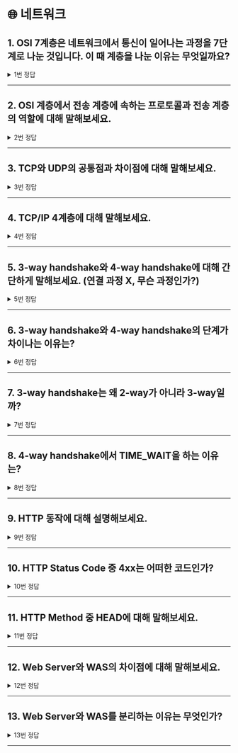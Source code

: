 # 🌐 네트워크

## 1. OSI 7계층은 네트워크에서 통신이 일어나는 과정을 7단계로 나눈 것입니다. 이 때 계층을 나눈 이유는 무엇일까요?
<details>
<summary>1번 정답</summary>
<div markdown="1">      
중요한 목적은 표준과 학습 도구라 할 수 있다.<br>
표준화를 통해 이질적인 포트 문제나 프로토콜 등으로 인한 문제를 해결하여 비용을 절감했다.<br>
또한, 계층별의 기능과 통신 과정을 단계별로 나누어서 쉽게 알 수 있고, <strong><em>특정한 곳에 이상이 생기면 그 단계만 수정할 수 있기 때문에 편리하다.</em></strong><br>
<a href="https://github.com/WooVictory/Ready-For-Tech-Interview/blob/master/Network/OSI%207%20%EA%B3%84%EC%B8%B5.md">참고1</a>
<a href="https://steady-coding.tistory.com/504">참고2</a>
</div>
</details>
<hr>

## 2. OSI 계층에서 전송 계층에 속하는 프로토콜과 전송 계층의 역할에 대해 말해보세요.
<details>
<summary>2번 정답</summary>
<div markdown="1">      
<strong>TCP/UDP 프로토콜</strong><br>
<strong><em>데이터가 제대로 도착했는지 확인</em></strong>하고 전송된 데이터의 목적지가 <strong><em>어떤 애플리케이션인지 식별</em></strong>합니다.<br>
<a href="https://github.com/gyoogle/tech-interview-for-developer/blob/master/Computer%20Science/Network/OSI%207%20%EA%B3%84%EC%B8%B5.md">참고1</a>
<a href="https://velog.io/@april_5/%EB%84%A4%ED%8A%B8%EC%9B%8C%ED%81%AC-%EA%B5%AC%EC%A1%B0-%EC%9D%B4%ED%95%B4-%EC%A0%84%EC%86%A1-%EA%B3%84%EC%B8%B5-%EC%8B%A0%EB%A2%B0%ED%95%A0-%EC%88%98-%EC%9E%88%EB%8A%94-%EB%8D%B0%EC%9D%B4%ED%84%B0-%EC%A0%84%EC%86%A1%ED%95%98%EA%B8%B0">참고2</a>
</div>
</details>
<hr>

## 3. TCP와 UDP의 공통점과 차이점에 대해 말해보세요.
<details>
<summary>3번 정답</summary>
<div markdown="1">      
공통점<br>
<strong><em>1. 전송 계층에서 사용되는 프로토콜</em></strong><br>
2. 포트 번호를 이용하여 주소를 지정하는 것<br>
3. 데이터 오류검사를 위한 체크섬 존재<br>
차이점<br>
<strong><em>TCP는 신뢰성 있는 데이터 전송을 지원하는 연결 지향형 프로토콜</em></strong>로 데이터를 송신할때마다 확인 응답을 주고 받는 절차를 통해 신뢰성이 있지만<br> 반면 <strong><em>UDP는 비연결 지향적 프로토콜</em></strong>로 연결 과정이 없기 때문에 신뢰성이 떨어지지만 TCP보다 빠른 전송을 할 수 있다.<br><br>
※ 중요 부분이므로 참고외에 더 공부할 것!<br>
<a href="https://s-mile-y.tistory.com/9">참고1</a>
</div>
</details>
<hr>

## 4. TCP/IP 4계층에 대해 말해보세요.
<details>
<summary>4번 정답</summary>
<div markdown="1">      
4계층 : 애플리케이션 계층<br>
- 사양자와 가장 가까운 계층으로, 사용자-소프트웨어 간 소통을 담당하는 계층<br>
- 프로토콜 : HTTP, HTTPS, FTP, SSH, Telenet, DNS 등<br>
3계층 : 전송 계층<br>
- 데이터의 실제 송수신을 담당<br>
- 프로토콜 : TCP, UDP 등<br>
2계층 : 인터넷 계층<br>
- 경로 검색을 해주는 계층(라우팅)<br>
- 프로토콜 : IP, ARP, ICMP, RARP 등<br>
1계층 : 네트워크 액세스 계층/네트워크 인터페이스 계층<br>
- 데이터를 전기신호로 변환한 뒤, 물리적 주소인 MAC 주소를 사용해, 알맞은 기기로 데이터를 전달하는 계층<br>
- 프로토콜 : Ethernet, Wi-Fi, PPP 등<br>
<a href="https://github.com/devham76/tech-interview-study/blob/master/contents/network.md#TCP/IP-%ED%94%84%EB%A1%9C%ED%86%A0%EC%BD%9C-%EC%8A%A4%ED%83%9D-4%EA%B3%84%EC%B8%B5%EC%9C%BC%EB%A1%9C-%EA%B5%AC%EB%B6%84%EC%A7%93%EA%B3%A0-%EC%84%A4%EB%AA%85%ED%95%98%EB%9D%BC">참고1</a>
<a href="https://wooono.tistory.com/507">참고2</a>
</div>
</details>
<hr>

## 5. 3-way handshake와 4-way handshake에 대해 간단하게 말해보세요. (연결 과정 X, 무슨 과정인가?)
<details>
<summary>5번 정답</summary>
<div markdown="1">      
3-way handshake<br>
- TCP/IP 프로토콜을 이용해서 통신을 하는 응용프로그램이 데이터를 전송하기 전에 먼저 정확한 전송을 보장하기 위해 <strong><em>상대방 컴퓨터와 사전에 세션을 수립하는 과정</em></strong><br>
4-way handshake<br>
- <strong><em>세션을 종료하기 위해 수행되는 과정</em></strong><br><br>
※ 연결 과정에 대해서도 같이 공부하기!<br>
<a href="https://jeongkyun-it.tistory.com/180">참고1</a>
</div>
</details>
<hr>

## 6. 3-way handshake와 4-way handshake의 단계가 차이나는 이유는?
<details>
<summary>6번 정답</summary>
<div markdown="1">      
Client가 데이터 전송을 마쳤다고 하더라도 <strong><em>Server는 아직 보낼 데이터가 남아 있을 수 있기 때문에 일단 FIN에 대한 ACK만 보내고, 데이터를 모두 전송한 후에 자신도 FIN 메세지를 보내기 때문</em></strong>이다.<br>
<a href="https://jeongkyun-it.tistory.com/180">참고1</a>
</div>
</details>
<hr>

## 7. 3-way handshake는 왜 2-way가 아니라 3-way일까?
<details>
<summary>7번 정답</summary>
<div markdown="1">      
TCP는 <strong><em>양방향성 연결</em></strong>이기 때문에 클라이언트에서 서버에게 자신의 존재를 알리고 패킷을 보낼 수 있는 것처럼 서버에서도 클라이언트에게 자신의 존재를 알리고 패킷을 보낼 수 있다는 신호를 보내야 하기 때문이다.<br>
<a href="https://github.com/WooVictory/Ready-For-Tech-Interview/blob/master/Network/3%20way%20handshake.md">참고1</a>
</div>
</details>
<hr>


## 8. 4-way handshake에서 TIME_WAIT을 하는 이유는?
<details>
<summary>8번 정답</summary>
<div markdown="1">      
<strong><em>클라이언트가 전송한 패킷이 Routing 지연이나 패킷 유실로 인한 재전송으로 서버 측에 늦게 도착하는 상황에서 패킷이 유실되는 것을 방지</em></strong>하기 위해서이다.<br>
<a href="https://hpjang.tistory.com/4">참고1</a>
</div>
</details>
<hr>

## 9. HTTP 동작에 대해 설명해보세요.
<details>
<summary>9번 정답</summary>
<div markdown="1">      
<strong><em>Client가 브라우저를 통해 URI을 통해 특정 요청(Request)을 보내면, Server는 해당 요청(Request)을 받아 처리를 하여 Client에게 응답(Response)을 하는 형태</em></strong><br>
<a href="https://github.com/devsungmin/Ready-For-Tech-Interview/blob/master/Network/HTTP%EB%8F%99%EC%9E%91%EA%B3%BC%EC%A0%95%EA%B3%BC%20HTTP%20Method%2C%20%EC%83%81%ED%83%9C%EC%BD%94%EB%93%9C.md">참고1</a>
</div>
</details>
<hr>

## 10. HTTP Status Code 중 4xx는 어떠한 코드인가?
<details>
<summary>10번 정답</summary>
<div markdown="1">
<strong><em>클라이언트 요청 오류</em></strong><br>      
- 클라이언에서 서버에 잘못된 요청을 보내 서버가 요청을 해결할 수 없을때 발생하는 코드이며, <strong><em>클라이언트측에서 발생하는 코드</em></strong><br>
<a href="https://github.com/devsungmin/Ready-For-Tech-Interview/blob/master/Network/HTTP%EB%8F%99%EC%9E%91%EA%B3%BC%EC%A0%95%EA%B3%BC%20HTTP%20Method%2C%20%EC%83%81%ED%83%9C%EC%BD%94%EB%93%9C.md">참고1</a>
</div>
</details>
<hr>

## 11. HTTP Method 중 HEAD에 대해 말해보세요.
<details>
<summary>11번 정답</summary>
<div markdown="1">
GET메소드와 방식은 동일하지만, <strong><em>응답에 BODY가 없고 응답 코드와 HEAD만 응답하는데 사용</em></strong>되는 메소드<br>
<a href="https://github.com/devsungmin/Ready-For-Tech-Interview/blob/master/Network/HTTP%EB%8F%99%EC%9E%91%EA%B3%BC%EC%A0%95%EA%B3%BC%20HTTP%20Method%2C%20%EC%83%81%ED%83%9C%EC%BD%94%EB%93%9C.md">참고1</a>
</div>
</details>
<hr>

## 12. Web Server와 WAS의 차이점에 대해 말해보세요.
<details>
<summary>12번 정답</summary>
<div markdown="1">
Web Server<br>
- HTTP 프로토콜을 기반으로 Client가 웹 브라우저에서 어떠한 요청을 하면 그 요청을 받아 <strong><em>정적 컨테츠를 제공하는 서버</em></strong><br>
- 정적 컨텐츠 : HTML, CSS, 이미지, 파일 등 즉시 응답 가능한 컨텐츠<br>
WAS(Web Application Server)<br>
-  <strong><em>DB 조회 혹은 다양한 로직 처리를 요구하는 동적 컨텐츠를 제공</em></strong>하기 위해 만들어진 Application 서버<br>
<a href="https://code-lab1.tistory.com/199">참고1</a>
<a href="https://velog.io/@gillog/Web-Server%EC%99%80-Web-Application-Server%EC%9D%98-%EC%B0%A8%EC%9D%B4">참고2</a>
</div>
</details>
<hr>


## 13. Web Server와 WAS를 분리하는 이유는 무엇인가?
<details>
<summary>13번 정답</summary>
<div markdown="1">
1. <strong><em>서버 부하 방지</em></strong><br>
- WAS와 웹 서버는 분리하여 서버의 부하를 방지해야 한다. WAS는 DB 조회나 다양한 로직을 처리하고, 단순한 정적 컨텐츠는 웹 서버에서 처리해줘야한다. 만약 정적 컨텐츠까지 WAS가 처리한담녀 부하가 커지게 되고, 수행 속도가 느려질 것이다.<br>
2. <strong><em>보안 강화</em></strong><br>
- SSL에 대한 암호화, 복호화 처리에 웹 서버를 사용 가능<br>
3. <strong><em>여러 대의 WAS 연결 가능</em></strong><br>
- 로드 밸런싱을 위해 웹 사버를 사용할 수 있다. 여러 개의 서버를 사용하는 대용량 웹 어플리케이션의 경우 웹 서버와 WAS를 분리하여 무중단 운영을 위한 장애 극복에 쉽게 대응할 수 있다.<br>
4. <strong><em>여러 웹 어플리케이션 서비스 가능</em></strong><br>
- 하나의 서버에서 PHP, JAVA 애플리케이션을 함께 사용할 수 있다.<br>
<a href="https://code-lab1.tistory.com/199">참고1</a>
</div>
</details>
<hr>